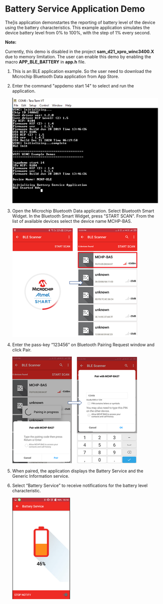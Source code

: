 
# Battery Service Application Demo

The]is application demonstartes the reporting of battery level of the device using the battery characteristics. This example application simulates the device battery level from 0% to 100%, with the step of 1% every second.

**Note:**

Currently, this demo is disabled in the project **sam_d21_xpro_winc3400.X** due to memory limitation.
The user can enable this demo by enabling the macro **APP_BLE_BATTERY** in **app.h** file.

1. This is an BLE application example. So the user need to download the Microchip Bluetooth Data application from App Store.

2. Enter the command "appdemo start 14" to select and run the application.

	![battery_start](GUID-6FC7511C-CFFE-4A08-AFDB-5085EE76BD3B-low.png)

3. Open the Microchip Bluetooth Data application. Select Bluetooth Smart Widget. In the Bluetooth Smart Widget, press "START SCAN". From the list of available devices select the device name MCHP-BAS.

	![BAS_device_list](GUID-13F2FD34-2BD6-4014-BD26-008C689F1ADB-low.png)

4. Enter the pass-key “123456” on Bluetooth Pairing Request window and click Pair.

	![bas_pairing](GUID-075D8FBD-0BE9-41A4-9182-BD575789A157-low.png)

5. When paired, the application displays the Battery Service and the Generic Information service.

6. Select “Battery Service” to receive notifications for the battery level characteristic.
	
	![Bat_notification_options](GUID-D3565E8B-0987-425A-9CF8-D320E856FEF3-low.png)